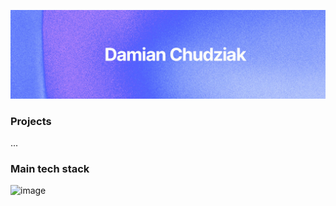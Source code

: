 <img src="baner.jpg"></img>
### Projects
...
### Main tech stack
![image](https://skillicons.dev/icons?i=git,html,css,typescript,react,nextjs,tailwind,postgresql,prisma)
